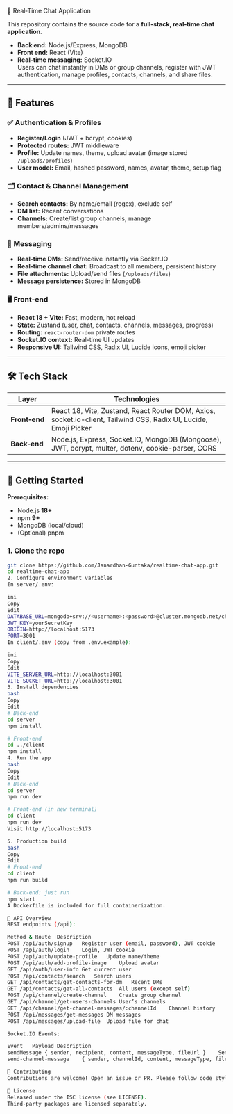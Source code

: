 🚀 Real‑Time Chat Application

This repository contains the source code for a **full‑stack, real‑time chat application**.  
- **Back end:** Node.js/Express, MongoDB  
- **Front end:** React (Vite)  
- **Real-time messaging:** Socket.IO  
Users can chat instantly in DMs or group channels, register with JWT authentication, manage profiles, contacts, channels, and share files.

---

## 🌟 Features

### ✅ Authentication & Profiles
- **Register/Login** (JWT + bcrypt, cookies)
- **Protected routes:** JWT middleware
- **Profile:** Update names, theme, upload avatar (image stored `/uploads/profiles`)
- **User model:** Email, hashed password, names, avatar, theme, setup flag

### 🗂 Contact & Channel Management
- **Search contacts:** By name/email (regex), exclude self
- **DM list:** Recent conversations
- **Channels:** Create/list group channels, manage members/admins/messages

### 💬 Messaging
- **Real‑time DMs:** Send/receive instantly via Socket.IO
- **Real‑time channel chat:** Broadcast to all members, persistent history
- **File attachments:** Upload/send files (`/uploads/files`)
- **Message persistence:** Stored in MongoDB

### 🖥 Front‑end
- **React 18 + Vite:** Fast, modern, hot reload
- **State:** Zustand (user, chat, contacts, channels, messages, progress)
- **Routing:** `react-router-dom` private routes
- **Socket.IO context:** Real-time UI updates
- **Responsive UI:** Tailwind CSS, Radix UI, Lucide icons, emoji picker

---

## 🛠 Tech Stack

| Layer       | Technologies                                                                                 |
|-------------|---------------------------------------------------------------------------------------------|
| **Front‑end**  | React 18, Vite, Zustand, React Router DOM, Axios, socket.io-client, Tailwind CSS, Radix UI, Lucide, Emoji Picker |
| **Back‑end**   | Node.js, Express, Socket.IO, MongoDB (Mongoose), JWT, bcrypt, multer, dotenv, cookie-parser, CORS |

---

## 🚦 Getting Started

**Prerequisites:**  
- Node.js **18+**
- npm **9+**
- MongoDB (local/cloud)
- (Optional) pnpm

### 1. Clone the repo
```bash
git clone https://github.com/Janardhan-Guntaka/realtime-chat-app.git
cd realtime-chat-app
2. Configure environment variables
In server/.env:

ini
Copy
Edit
DATABASE_URL=mongodb+srv://<username>:<password>@cluster.mongodb.net/chatapp
JWT_KEY=yourSecretKey
ORIGIN=http://localhost:5173
PORT=3001
In client/.env (copy from .env.example):

ini
Copy
Edit
VITE_SERVER_URL=http://localhost:3001
VITE_SOCKET_URL=http://localhost:3001
3. Install dependencies
bash
Copy
Edit
# Back‑end
cd server
npm install

# Front‑end
cd ../client
npm install
4. Run the app
bash
Copy
Edit
# Back‑end
cd server
npm run dev

# Front‑end (in new terminal)
cd client
npm run dev
Visit http://localhost:5173

5. Production build
bash
Copy
Edit
# Front‑end
cd client
npm run build

# Back‑end: just run
npm start
A Dockerfile is included for full containerization.

📑 API Overview
REST endpoints (/api):

Method & Route	Description
POST /api/auth/signup	Register user (email, password), JWT cookie
POST /api/auth/login	Login, JWT cookie
POST /api/auth/update-profile	Update name/theme
POST /api/auth/add-profile-image	Upload avatar
GET /api/auth/user-info	Get current user
POST /api/contacts/search	Search users
GET /api/contacts/get-contacts-for-dm	Recent DMs
GET /api/contacts/get-all-contacts	All users (except self)
POST /api/channel/create-channel	Create group channel
GET /api/channel/get-users-channels	User’s channels
GET /api/channel/get-channel-messages/:channelId	Channel history
POST /api/messages/get-messages	DM messages
POST /api/messages/upload-file	Upload file for chat

Socket.IO Events:

Event	Payload	Description
sendMessage	{ sender, recipient, content, messageType, fileUrl }	Send DM; server emits to both users
send-channel-message	{ sender, channelId, content, messageType, fileUrl }	Send channel message; server broadcasts to channel

🤝 Contributing
Contributions are welcome! Open an issue or PR. Please follow code style and write meaningful commit messages.

📄 License
Released under the ISC license (see LICENSE).
Third-party packages are licensed separately.
